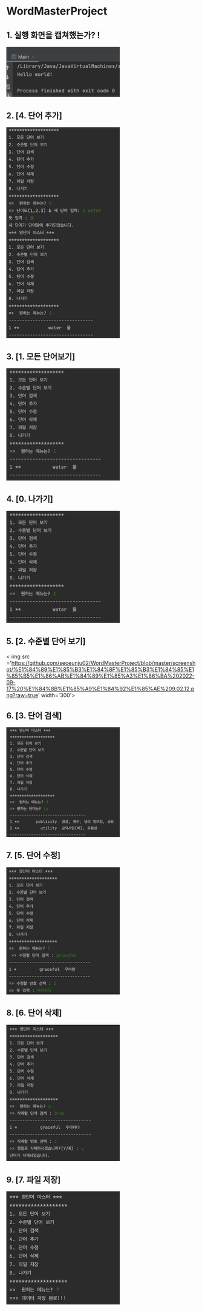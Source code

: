 # WordMasterProject

## 1. 실행 화면을 캡쳐했는가? !

<img src='https://github.com/seoeunju02/WordMasterProject/blob/master/screenshot/%E1%84%89%E1%85%B3%E1%84%8F%E1%85%B3%E1%84%85%E1%85%B5%E1%86%AB%E1%84%89%E1%85%A3%E1%86%BA%202022-09-07%20%E1%84%8B%E1%85%A9%E1%84%8C%E1%85%A5%E1%86%AB%2012.58.46.png?raw=true' width='300' >

## 2. [4. 단어 추가]
<img src ='https://github.com/seoeunju02/WordMasterProject/blob/master/screenshot/%E1%84%89%E1%85%B3%E1%84%8F%E1%85%B3%E1%84%85%E1%85%B5%E1%86%AB%E1%84%89%E1%85%A3%E1%86%BA%202022-09-07%20%E1%84%8B%E1%85%A9%E1%84%8C%E1%85%A5%E1%86%AB%201.10.56.png?raw=true' width='300'>

## 3. [1. 모든 단어보기]
<img src ='https://github.com/seoeunju02/WordMasterProject/blob/master/screenshot/%E1%84%89%E1%85%B3%E1%84%8F%E1%85%B3%E1%84%85%E1%85%B5%E1%86%AB%E1%84%89%E1%85%A3%E1%86%BA%202022-09-07%20%E1%84%8B%E1%85%A9%E1%84%8C%E1%85%A5%E1%86%AB%201.11.55.png?raw=true' width='300'>

## 4. [0. 나가기]
<img src ='https://github.com/seoeunju02/WordMasterProject/blob/master/screenshot/%E1%84%89%E1%85%B3%E1%84%8F%E1%85%B3%E1%84%85%E1%85%B5%E1%86%AB%E1%84%89%E1%85%A3%E1%86%BA%202022-09-07%20%E1%84%8B%E1%85%A9%E1%84%8C%E1%85%A5%E1%86%AB%201.11.55.png?raw=true' width='300'>

## 5. [2. 수준별 단어 보기]
< img src ='https://github.com/seoeunju02/WordMasterProject/blob/master/screenshot/%E1%84%89%E1%85%B3%E1%84%8F%E1%85%B3%E1%84%85%E1%85%B5%E1%86%AB%E1%84%89%E1%85%A3%E1%86%BA%202022-09-17%20%E1%84%8B%E1%85%A9%E1%84%92%E1%85%AE%209.02.12.png?raw=true' width='300'>

## 6. [3. 단어 검색]
<img src ='https://github.com/seoeunju02/WordMasterProject/blob/master/screenshot/%E1%84%89%E1%85%B3%E1%84%8F%E1%85%B3%E1%84%85%E1%85%B5%E1%86%AB%E1%84%89%E1%85%A3%E1%86%BA%202022-09-17%20%E1%84%8B%E1%85%A9%E1%84%92%E1%85%AE%209.06.32.png?raw=true' width='300'>

## 7. [5. 단어 수정]
<img src='https://github.com/seoeunju02/WordMasterProject/blob/master/screenshot/%E1%84%89%E1%85%B3%E1%84%8F%E1%85%B3%E1%84%85%E1%85%B5%E1%86%AB%E1%84%89%E1%85%A3%E1%86%BA%202022-09-17%20%E1%84%8B%E1%85%A9%E1%84%92%E1%85%AE%209.09.07.png?raw=true' width='300'>

## 8. [6. 단어 삭제]
<img src='https://github.com/seoeunju02/WordMasterProject/blob/master/screenshot/%E1%84%89%E1%85%B3%E1%84%8F%E1%85%B3%E1%84%85%E1%85%B5%E1%86%AB%E1%84%89%E1%85%A3%E1%86%BA%202022-09-17%20%E1%84%8B%E1%85%A9%E1%84%92%E1%85%AE%209.12.13.png?raw=true' width='300'>

## 9. [7. 파일 저장]
<img src='https://github.com/seoeunju02/WordMasterProject/blob/master/screenshot/%E1%84%89%E1%85%B3%E1%84%8F%E1%85%B3%E1%84%85%E1%85%B5%E1%86%AB%E1%84%89%E1%85%A3%E1%86%BA%202022-09-17%20%E1%84%8B%E1%85%A9%E1%84%92%E1%85%AE%209.14.08.png?raw=true' width='300'>



